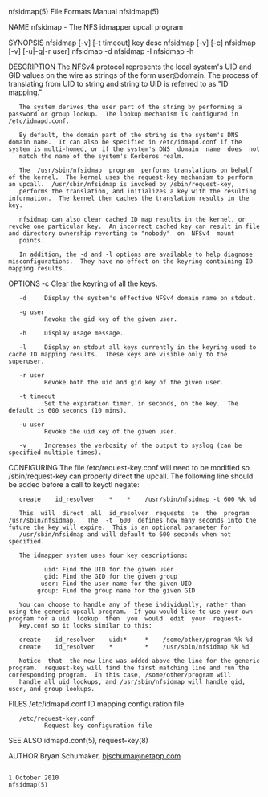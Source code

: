 nfsidmap(5)                                                                                  File Formats Manual                                                                                  nfsidmap(5)



NAME
       nfsidmap - The NFS idmapper upcall program

SYNOPSIS
       nfsidmap [-v] [-t timeout] key desc
       nfsidmap [-v] [-c]
       nfsidmap [-v] [-u|-g|-r user]
       nfsidmap -d
       nfsidmap -l
       nfsidmap -h

DESCRIPTION
       The NFSv4 protocol represents the local system's UID and GID values on the wire as strings of the form user@domain.  The process of translating from UID to string and string to UID is referred to as
       "ID mapping."

       The system derives the user part of the string by performing a password or group lookup.  The lookup mechanism is configured in /etc/idmapd.conf.

       By default, the domain part of the string is the system's DNS domain name.  It can also be specified in /etc/idmapd.conf if the system is multi-homed, or if the system's DNS  domain  name  does  not
       match the name of the system's Kerberos realm.

       The  /usr/sbin/nfsidmap  program  performs translations on behalf of the kernel.  The kernel uses the request-key mechanism to perform an upcall.  /usr/sbin/nfsidmap is invoked by /sbin/request-key,
       performs the translation, and initializes a key with the resulting information.  The kernel then caches the translation results in the key.

       nfsidmap can also clear cached ID map results in the kernel, or revoke one particular key.  An incorrect cached key can result in file and directory ownership reverting to "nobody"  on  NFSv4  mount
       points.

       In addition, the -d and -l options are available to help diagnose misconfigurations.  They have no effect on the keyring containing ID mapping results.

OPTIONS
       -c     Clear the keyring of all the keys.

       -d     Display the system's effective NFSv4 domain name on stdout.

       -g user
              Revoke the gid key of the given user.

       -h     Display usage message.

       -l     Display on stdout all keys currently in the keyring used to cache ID mapping results.  These keys are visible only to the superuser.

       -r user
              Revoke both the uid and gid key of the given user.

       -t timeout
              Set the expiration timer, in seconds, on the key.  The default is 600 seconds (10 mins).

       -u user
              Revoke the uid key of the given user.

       -v     Increases the verbosity of the output to syslog (can be specified multiple times).

CONFIGURING
       The file /etc/request-key.conf will need to be modified so /sbin/request-key can properly direct the upcall. The following line should be added before a call to keyctl negate:

       create    id_resolver    *    *    /usr/sbin/nfsidmap -t 600 %k %d

       This  will  direct  all  id_resolver  requests  to  the  program  /usr/sbin/nfsidmap.   The  -t  600  defines how many seconds into the future the key will expire.  This is an optional parameter for
       /usr/sbin/nfsidmap and will default to 600 seconds when not specified.

       The idmapper system uses four key descriptions:

              uid: Find the UID for the given user
              gid: Find the GID for the given group
             user: Find the user name for the given UID
            group: Find the group name for the given GID

       You can choose to handle any of these individually, rather than using the generic upcall program.  If you would like to use your own program for a uid  lookup  then  you  would  edit  your  request-
       key.conf so it looks similar to this:

       create    id_resolver    uid:*     *    /some/other/program %k %d
       create    id_resolver    *         *    /usr/sbin/nfsidmap %k %d

       Notice  that  the new line was added above the line for the generic program.  request-key will find the first matching line and run the corresponding program.  In this case, /some/other/program will
       handle all uid lookups, and /usr/sbin/nfsidmap will handle gid, user, and group lookups.

FILES
       /etc/idmapd.conf
              ID mapping configuration file

       /etc/request-key.conf
              Request key configuration file

SEE ALSO
       idmapd.conf(5), request-key(8)

AUTHOR
       Bryan Schumaker, <bjschuma@netapp.com>



                                                                                                1 October 2010                                                                                    nfsidmap(5)
